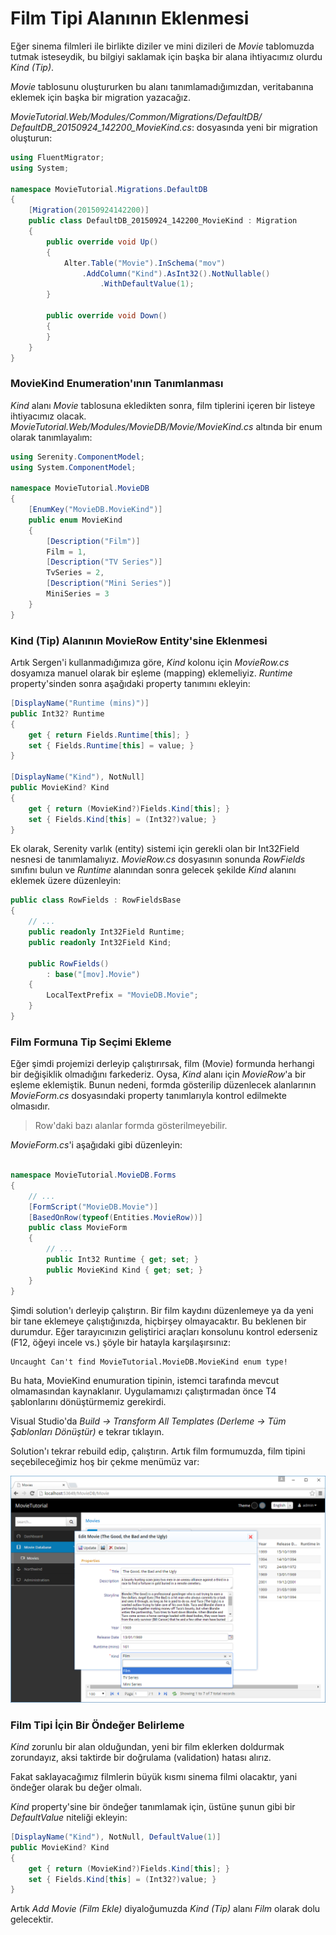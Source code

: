 # Film Tipi Alanının Eklenmesi

Eğer sinema filmleri ile birlikte diziler ve mini dizileri de *Movie* tablomuzda tutmak isteseydik, bu bilgiyi saklamak için başka bir alana ihtiyacımız olurdu *Kind (Tip)*.

*Movie* tablosunu oluştururken bu alanı tanımlamadığımızdan, veritabanına eklemek için başka bir migration yazacağız.

 *MovieTutorial.Web/Modules/Common/Migrations/DefaultDB/ 
 DefaultDB_20150924_142200_MovieKind.cs*: dosyasında yeni bir migration oluşturun:

```cs
using FluentMigrator;
using System;

namespace MovieTutorial.Migrations.DefaultDB
{
    [Migration(20150924142200)]
    public class DefaultDB_20150924_142200_MovieKind : Migration
    {
        public override void Up()
        {
            Alter.Table("Movie").InSchema("mov")
                .AddColumn("Kind").AsInt32().NotNullable()
                    .WithDefaultValue(1);
        }

        public override void Down()
        {
        }
    }
}
```


### MovieKind Enumeration'ının Tanımlanması

*Kind* alanı *Movie* tablosuna ekledikten sonra, film tiplerini içeren bir listeye ihtiyacımız olacak. *MovieTutorial.Web/Modules/MovieDB/Movie/MovieKind.cs* altında bir enum olarak tanımlayalım:

```cs
using Serenity.ComponentModel;
using System.ComponentModel;

namespace MovieTutorial.MovieDB
{
    [EnumKey("MovieDB.MovieKind")]
    public enum MovieKind
    {
        [Description("Film")]
        Film = 1,
        [Description("TV Series")]
        TvSeries = 2,
        [Description("Mini Series")]
        MiniSeries = 3
    }
}
```


### Kind (Tip) Alanının MovieRow Entity'sine Eklenmesi

Artık Sergen'i kullanmadığımıza göre, *Kind* kolonu için *MovieRow.cs* dosyamıza manuel olarak bir eşleme (mapping) eklemeliyiz. *Runtime* property'sinden sonra aşağıdaki property tanımını ekleyin:

```cs
[DisplayName("Runtime (mins)")]
public Int32? Runtime
{
    get { return Fields.Runtime[this]; }
    set { Fields.Runtime[this] = value; }
}

[DisplayName("Kind"), NotNull]
public MovieKind? Kind
{
    get { return (MovieKind?)Fields.Kind[this]; }
    set { Fields.Kind[this] = (Int32?)value; }
}
```

Ek olarak, Serenity varlık (entity) sistemi için gerekli olan bir Int32Field nesnesi de tanımlamalıyız. *MovieRow.cs* dosyasının sonunda *RowFields* sınıfını bulun ve *Runtime* alanından sonra gelecek şekilde *Kind* alanını eklemek üzere düzenleyin:

```cs
public class RowFields : RowFieldsBase
{
    // ...
    public readonly Int32Field Runtime;
    public readonly Int32Field Kind;

    public RowFields()
        : base("[mov].Movie")
    {
        LocalTextPrefix = "MovieDB.Movie";
    }
}
```


### Film Formuna Tip Seçimi Ekleme

Eğer şimdi projemizi derleyip çalıştırırsak, film (Movie) formunda herhangi bir değişiklik olmadığını farkederiz. Oysa, *Kind* alanı için *MovieRow*'a bir eşleme eklemiştik. Bunun nedeni, formda gösterilip düzenlecek alanlarının *MovieForm.cs* dosyasındaki property tanımlarıyla kontrol edilmekte olmasıdır.

> Row'daki bazı alanlar formda gösterilmeyebilir.

*MovieForm.cs*'i aşağıdaki gibi düzenleyin:

```cs

namespace MovieTutorial.MovieDB.Forms
{
    // ...
    [FormScript("MovieDB.Movie")]
    [BasedOnRow(typeof(Entities.MovieRow))]
    public class MovieForm
    {
        // ...
        public Int32 Runtime { get; set; }
        public MovieKind Kind { get; set; }
    }
}
```

Şimdi solution'ı derleyip çalıştırın. Bir film kaydını düzenlemeye ya da yeni bir tane eklemeye çalıştığınızda, hiçbirşey olmayacaktır. Bu beklenen bir durumdur. Eğer tarayıcınızın geliştirici araçları konsolunu kontrol ederseniz (F12, öğeyi incele vs.) şöyle bir hatayla karşılaşırsınız:

```txt
Uncaught Can't find MovieTutorial.MovieDB.MovieKind enum type!
```

Bu hata, MovieKind enumuration tipinin, istemci tarafında mevcut olmamasından kaynaklanır. Uygulamamızı çalıştırmadan önce T4 şablonlarını dönüştürmemiz gerekirdi.

Visual Studio'da *Build -> Transform All Templates (Derleme -> Tüm Şablonları Dönüştür)* e tekrar tıklayın.

Solution'ı tekrar rebuild edip, çalıştırın. Artık film formumuzda, film tipini seçebileceğimiz hoş bir çekme menümüz var:

![Movie Kind Selection](img/movies_kind_selection.png)


### Film Tipi İçin Bir Öndeğer Belirleme

*Kind* zorunlu bir alan olduğundan, yeni bir film eklerken doldurmak zorundayız, aksi taktirde bir doğrulama (validation) hatası alırız.

Fakat saklayacağımız filmlerin büyük kısmı sinema filmi olacaktır, yani öndeğer olarak bu değer olmalı.

*Kind* property'sine bir öndeğer tanımlamak için, üstüne şunun gibi bir *DefaultValue* niteliği ekleyin:

```cs
[DisplayName("Kind"), NotNull, DefaultValue(1)]
public MovieKind? Kind
{
    get { return (MovieKind?)Fields.Kind[this]; }
    set { Fields.Kind[this] = (Int32?)value; }
}
```

Artık *Add Movie (Film Ekle)* diyaloğumuzda *Kind (Tip)* alanı *Film* olarak dolu gelecektir.